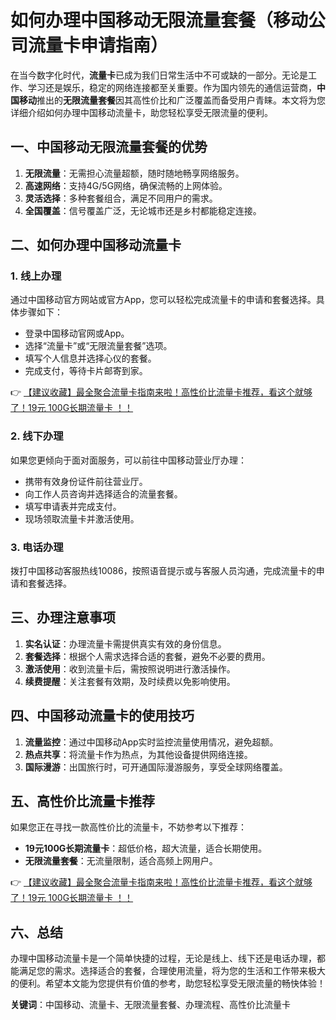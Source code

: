 # 如何办理中国移动无限流量套餐（移动公司流量卡申请指南）

在当今数字化时代，**流量卡**已成为我们日常生活中不可或缺的一部分。无论是工作、学习还是娱乐，稳定的网络连接都至关重要。作为国内领先的通信运营商，**中国移动**推出的**无限流量套餐**因其高性价比和广泛覆盖而备受用户青睐。本文将为您详细介绍如何办理中国移动流量卡，助您轻松享受无限流量的便利。

## 一、中国移动无限流量套餐的优势

1. **无限流量**：无需担心流量超额，随时随地畅享网络服务。
2. **高速网络**：支持4G/5G网络，确保流畅的上网体验。
3. **灵活选择**：多种套餐组合，满足不同用户的需求。
4. **全国覆盖**：信号覆盖广泛，无论城市还是乡村都能稳定连接。

## 二、如何办理中国移动流量卡

### 1. 线上办理
通过中国移动官方网站或官方App，您可以轻松完成流量卡的申请和套餐选择。具体步骤如下：
- 登录中国移动官网或App。
- 选择“流量卡”或“无限流量套餐”选项。
- 填写个人信息并选择心仪的套餐。
- 完成支付，等待卡片邮寄到家。

👉 [【建议收藏】最全聚合流量卡指南来啦！高性价比流量卡推荐，看这个就够了！19元 100G长期流量卡 ！！](https://bit.ly/Liuliangka)

### 2. 线下办理
如果您更倾向于面对面服务，可以前往中国移动营业厅办理：
- 携带有效身份证件前往营业厅。
- 向工作人员咨询并选择适合的流量套餐。
- 填写申请表并完成支付。
- 现场领取流量卡并激活使用。

### 3. 电话办理
拨打中国移动客服热线10086，按照语音提示或与客服人员沟通，完成流量卡的申请和套餐选择。

## 三、办理注意事项

1. **实名认证**：办理流量卡需提供真实有效的身份信息。
2. **套餐选择**：根据个人需求选择合适的套餐，避免不必要的费用。
3. **激活使用**：收到流量卡后，需按照说明进行激活操作。
4. **续费提醒**：关注套餐有效期，及时续费以免影响使用。

## 四、中国移动流量卡的使用技巧

1. **流量监控**：通过中国移动App实时监控流量使用情况，避免超额。
2. **热点共享**：将流量卡作为热点，为其他设备提供网络连接。
3. **国际漫游**：出国旅行时，可开通国际漫游服务，享受全球网络覆盖。

## 五、高性价比流量卡推荐

如果您正在寻找一款高性价比的流量卡，不妨参考以下推荐：
- **19元100G长期流量卡**：超低价格，超大流量，适合长期使用。
- **无限流量套餐**：无流量限制，适合高频上网用户。

👉 [【建议收藏】最全聚合流量卡指南来啦！高性价比流量卡推荐，看这个就够了！19元 100G长期流量卡 ！！](https://bit.ly/Liuliangka)

## 六、总结

办理中国移动流量卡是一个简单快捷的过程，无论是线上、线下还是电话办理，都能满足您的需求。选择适合的套餐，合理使用流量，将为您的生活和工作带来极大的便利。希望本文能为您提供有价值的参考，助您轻松享受无限流量的畅快体验！

**关键词**：中国移动、流量卡、无限流量套餐、办理流程、高性价比流量卡